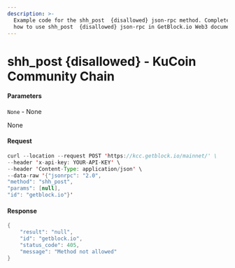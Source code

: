 ```yaml
---
description: >-
  Example code for the shh_post  {disallowed} json-rpc method. Сomplete guide on
  how to use shh_post  {disallowed} json-rpc in GetBlock.io Web3 documentation.
---
```


# shh\_post {disallowed} - KuCoin Community Chain

#### Parameters

`None` - None

None

#### Request

```java
curl --location --request POST 'https://kcc.getblock.io/mainnet/' \
--header 'x-api-key: YOUR-API-KEY' \
--header 'Content-Type: application/json' \
--data-raw '{"jsonrpc": "2.0",
"method": "shh_post",
"params": [null],
"id": "getblock.io"}'
```

#### Response

```java
{
    "result": "null",
    "id": "getblock.io",
    "status_code": 405,
    "message": "Method not allowed"
}
```
